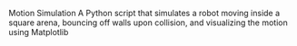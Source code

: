 Motion Simulation
A Python script that simulates a robot moving inside a square arena, bouncing off walls upon collision, and visualizing the motion using Matplotlib
